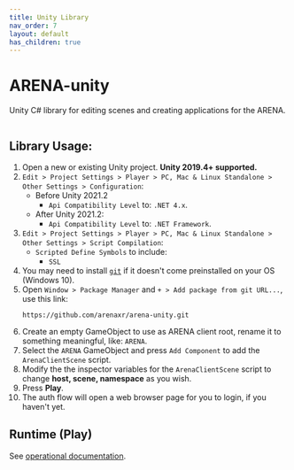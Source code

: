 ```yaml
---
title: Unity Library
nav_order: 7
layout: default
has_children: true
---
```


# ARENA-unity
Unity C# library for editing scenes and creating applications for the ARENA.

<img alt="" src="/assets/img/unity/arena-unity-demo.gif">

## Library Usage:
1. Open a new or existing Unity project. **Unity 2019.4+ supported.**
1. `Edit > Project Settings > Player > PC, Mac & Linux Standalone > Other Settings > Configuration`:
    - Before Unity 2021.2
        - `Api Compatibility Level` to: `.NET 4.x`.
    - After Unity 2021.2:
        - `Api Compatibility Level` to: `.NET Framework`.
1. `Edit > Project Settings > Player > PC, Mac & Linux Standalone > Other Settings > Script Compilation`:
    - `Scripted Define Symbols` to include:
        - `SSL`
1. You may need to install [`git`](https://git-scm.com/) if it doesn't come preinstalled on your OS (Windows 10).
1. Open `Window > Package Manager` and `+ > Add package from git URL...`, use this link:
    ```
    https://github.com/arenaxr/arena-unity.git
    ```
1. Create an empty GameObject to use as ARENA client root, rename it to something meaningful, like: `ARENA`.
1. Select the `ARENA` GameObject and press `Add Component` to add the `ArenaClientScene` script.
1. Modify the the inspector variables for the `ArenaClientScene` script to change **host, scene, namespace** as you wish.
1. Press **Play**.
1. The auth flow will open a web browser page for you to login, if you haven't yet.

## Runtime (Play)
See [operational documentation](/content/unity/runtime).
